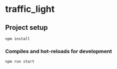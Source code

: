 # traffic_light

## Project setup
```
npm install
```

### Compiles and hot-reloads for development
```
npm run start
```

